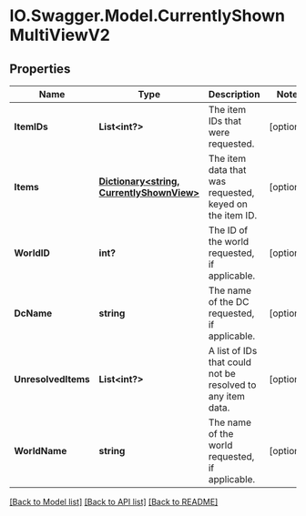 # IO.Swagger.Model.CurrentlyShownMultiViewV2
## Properties

Name | Type | Description | Notes
------------ | ------------- | ------------- | -------------
**ItemIDs** | **List&lt;int?&gt;** | The item IDs that were requested. | [optional] 
**Items** | [**Dictionary&lt;string, CurrentlyShownView&gt;**](CurrentlyShownView.md) | The item data that was requested, keyed on the item ID. | [optional] 
**WorldID** | **int?** | The ID of the world requested, if applicable. | [optional] 
**DcName** | **string** | The name of the DC requested, if applicable. | [optional] 
**UnresolvedItems** | **List&lt;int?&gt;** | A list of IDs that could not be resolved to any item data. | [optional] 
**WorldName** | **string** | The name of the world requested, if applicable. | [optional] 

[[Back to Model list]](../README.md#documentation-for-models) [[Back to API list]](../README.md#documentation-for-api-endpoints) [[Back to README]](../README.md)

